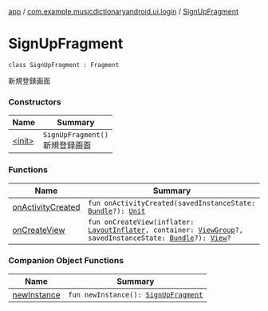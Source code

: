 [app](../../index.md) / [com.example.musicdictionaryandroid.ui.login](../index.md) / [SignUpFragment](./index.md)

# SignUpFragment

`class SignUpFragment : Fragment`

新規登録画面

### Constructors

| Name | Summary |
|---|---|
| [&lt;init&gt;](-init-.md) | `SignUpFragment()`<br>新規登録画面 |

### Functions

| Name | Summary |
|---|---|
| [onActivityCreated](on-activity-created.md) | `fun onActivityCreated(savedInstanceState: `[`Bundle`](https://developer.android.com/reference/android/os/Bundle.html)`?): `[`Unit`](https://kotlinlang.org/api/latest/jvm/stdlib/kotlin/-unit/index.html) |
| [onCreateView](on-create-view.md) | `fun onCreateView(inflater: `[`LayoutInflater`](https://developer.android.com/reference/android/view/LayoutInflater.html)`, container: `[`ViewGroup`](https://developer.android.com/reference/android/view/ViewGroup.html)`?, savedInstanceState: `[`Bundle`](https://developer.android.com/reference/android/os/Bundle.html)`?): `[`View`](https://developer.android.com/reference/android/view/View.html)`?` |

### Companion Object Functions

| Name | Summary |
|---|---|
| [newInstance](new-instance.md) | `fun newInstance(): `[`SignUpFragment`](./index.md) |
